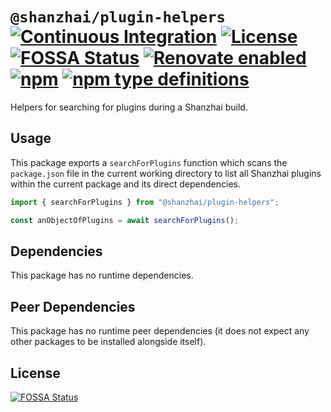 # `@shanzhai/plugin-helpers` [![Continuous Integration](https://github.com/jameswilddev/shanzhai/workflows/Continuous%20Integration/badge.svg)](https://github.com/jameswilddev/shanzhai/actions) [![License](https://img.shields.io/github/license/jameswilddev/shanzhai.svg)](https://github.com/jameswilddev/shanzhai/blob/master/license) [![FOSSA Status](https://app.fossa.io/api/projects/git%2Bgithub.com%2Fjameswilddev%2Fshanzhai.svg?type=shield)](https://app.fossa.io/projects/git%2Bgithub.com%2Fjameswilddev%2Fshanzhai?ref=badge_shield) [![Renovate enabled](https://img.shields.io/badge/renovate-enabled-brightgreen.svg)](https://renovatebot.com/) [![npm](https://img.shields.io/npm/v/@shanzhai/plugin-helpers.svg)](https://www.npmjs.com/package/@shanzhai/plugin-helpers) [![npm type definitions](https://img.shields.io/npm/types/@shanzhai/plugin-helpers.svg)](https://www.npmjs.com/package/@shanzhai/plugin-helpers)

Helpers for searching for plugins during a Shanzhai build.

## Usage

This package exports a `searchForPlugins` function which scans the
`package.json` file in the current working directory to list all Shanzhai
plugins within the current package and its direct dependencies.

```typescript
import { searchForPlugins } from "@shanzhai/plugin-helpers";

const anObjectOfPlugins = await searchForPlugins();
```

## Dependencies

This package has no runtime dependencies.

## Peer Dependencies

This package has no runtime peer dependencies (it does not expect any other packages to be installed alongside itself).

## License

[![FOSSA Status](https://app.fossa.io/api/projects/git%2Bgithub.com%2Fjameswilddev%2Fshanzhai.svg?type=large)](https://app.fossa.io/projects/git%2Bgithub.com%2Fjameswilddev%2Fshanzhai?ref=badge_large)
